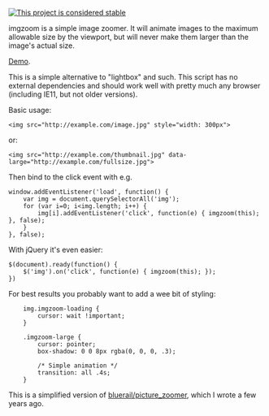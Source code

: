 [![This project is considered stable](https://img.shields.io/badge/Status-stable-green.svg)](https://arp242.net/status/stable)

imgzoom is a simple image zoomer. It will animate images to the maximum
allowable size by the viewport, but will never make them larger than the
image's actual size.

[Demo](https://arp242.github.io/imgzoom/example.html).

This is a simple alternative to "lightbox" and such. This script has no
external dependencies and should work well with pretty much any browser
(including IE11, but not older versions).

Basic usage:

	<img src="http://example.com/image.jpg" style="width: 300px">

or:

	<img src="http://example.com/thumbnail.jpg" data-large="http://example.com/fullsize.jpg">

Then bind to the click event with e.g.

	window.addEventListener('load', function() {
		var img = document.querySelectorAll('img');
		for (var i=0; i<img.length; i++) {
			img[i].addEventListener('click', function(e) { imgzoom(this); }, false);
		}
	}, false);

With jQuery it's even easier:

	$(document).ready(function() {
		$('img').on('click', function(e) { imgzoom(this); });
	})

For best results you probably want to add a wee bit of styling:

		img.imgzoom-loading {
			cursor: wait !important;
		}

		.imgzoom-large {
			cursor: pointer;
			box-shadow: 0 0 8px rgba(0, 0, 0, .3);

			/* Simple animation */
			transition: all .4s;
		}


This is a simplified version of
[bluerail/picture_zoomer](https://github.com/bluerail/picture_zoomer), which I
wrote a few years ago.
